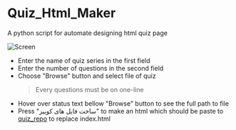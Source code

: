 # Quiz_Html_Maker
A python script for automate designing html quiz page

![Screen](https://user-images.githubusercontent.com/35507610/79523623-7bebb400-8013-11ea-9080-ff0fd34109b2.PNG)

* Enter the name of quiz series in the first field
* Enter the number of questions in the second field
* Choose "Browse" button and select file of quiz
  > Every questions must be on one-line
* Hover over status text bellow "Browse" button to see the full path to file
* Press "ساخت فایل های کوییز" to make an html which should be paste to [quiz_repo](https://github.com/itsgp/Quiz) to replace index.html
